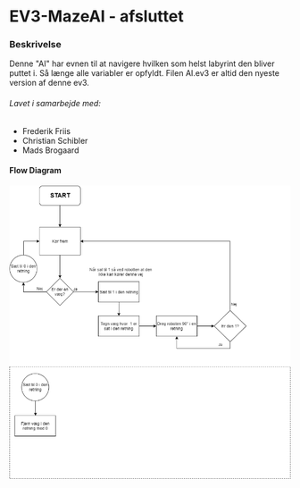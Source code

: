 # EV3-MazeAI - afsluttet

### Beskrivelse
Denne "AI" har evnen til at navigere hvilken som helst labyrint den bliver puttet i. Så længe alle variabler er opfyldt.
Filen AI.ev3 er altid den nyeste version af denne ev3. 

###### Lavet i samarbejde med:
- Frederik Friis
- Christian Schibler
- Mads Brogaard


#### Flow Diagram
![Flow Chart](https://github.com/kasp470f/EV3-MazeAI/blob/master/img/EV3%20-%20Weak%20AI%20Advanced.png)
